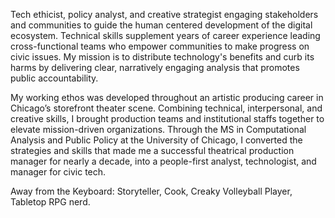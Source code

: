 Tech ethicist, policy analyst, and creative strategist engaging stakeholders and communities to guide the human centered development of the digital ecosystem. Technical skills supplement years of career experience leading cross-functional teams who empower communities to make progress on civic issues. My mission is to distribute technology's benefits and curb its harms by delivering clear, narratively engaging analysis that promotes public accountability.

My working ethos was developed throughout an artistic producing career in Chicago’s storefront theater scene. Combining technical, interpersonal, and creative skills, I brought production teams and institutional staffs together to elevate mission-driven organizations. Through the MS in Computational Analysis and Public Policy at the University of Chicago, I converted the strategies and skills that made me a successful theatrical production manager for nearly a decade, into a people-first analyst, technologist, and manager for civic tech.

Away from the Keyboard: Storyteller, Cook, Creaky Volleyball Player, Tabletop RPG nerd.
